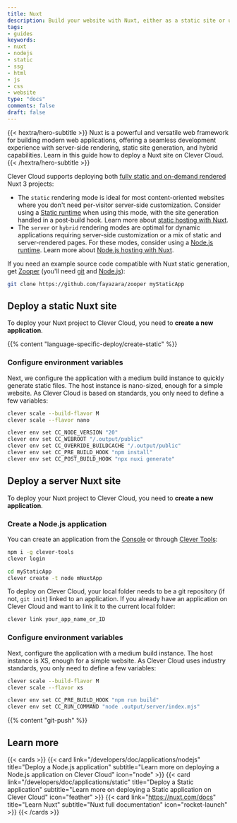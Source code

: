 ```yaml
---
title: Nuxt
description: Build your website with Nuxt, either as a static site or using a NodeJs app, and host it on Clever Cloud. No dedicated runner needed.
tags:
- guides
keywords:
- nuxt
- nodejs
- static
- ssg
- html
- js
- css
- website
type: "docs"
comments: false
draft: false
---
```


{{< hextra/hero-subtitle >}}
  Nuxt is a powerful and versatile web framework for building modern web applications, offering a seamless development experience with server-side rendering, static site generation, and hybrid capabilities. Learn in this guide how to deploy a Nuxt site on Clever Cloud.
{{< /hextra/hero-subtitle >}}

Clever Cloud supports deploying both [fully static and on-demand rendered](https://nuxt.com/docs/guide/concepts/rendering) Nuxt 3 projects:

- The `static` rendering mode is ideal for most content-oriented websites where you don't need per-visitor server-side customization. Consider using a [Static runtime](/developers/doc/applications/static/) when using this mode, with the site generation handled in a post-build hook. Learn more about [static hosting with Nuxt](https://nuxt.com/docs/getting-started/deployment#static-hosting).
- The `server` or `hybrid` rendering modes are optimal for dynamic applications requiring server-side customization or a mix of static and server-rendered pages. For these modes, consider using a [Node.js runtime](/developers/doc/applications/nodejs). Learn more about [Node.js hosting with Nuxt](https://nuxt.com/docs/getting-started/deployment#nodejs-server).

If you need an example source code compatible with Nuxt static generation, get [Zooper](https://github.com/fayazara/zooper) (you'll need [git](https://git-scm.com/book/en/v2/Getting-Started-Installing-Git) and [Node.js](https://nodejs.org/en/learn/getting-started/how-to-install-nodejs)):

```bash
git clone https://github.com/fayazara/zooper myStaticApp
```

## Deploy a static Nuxt site

To deploy your Nuxt project to Clever Cloud, you need to **create a new application**.

{{% content "language-specific-deploy/create-static" %}}

### Configure environment variables

Next, we configure the application with a medium build instance to quickly generate static files. The host instance is nano-sized, enough for a simple website. As Clever Cloud is based on standards, you only need to define a few variables:

```bash
clever scale --build-flavor M
clever scale --flavor nano

clever env set CC_NODE_VERSION "20"
clever env set CC_WEBROOT "/.output/public"
clever env set CC_OVERRIDE_BUILDCACHE "/.output/public"
clever env set CC_PRE_BUILD_HOOK "npm install"
clever env set CC_POST_BUILD_HOOK "npx nuxi generate"
```

## Deploy a server Nuxt site

To deploy your Nuxt project to Clever Cloud, you need to **create a new application**.


### Create a Node.js application

You can create an application from the [Console](https://console.clever-cloud.com) or through [Clever Tools](https://github.com/CleverCloud/clever-tools/):

```bash
npm i -g clever-tools
clever login

cd myStaticApp
clever create -t node mNuxtApp
```

To deploy on Clever Cloud, your local folder needs to be a git repository (if not, `git init`) linked to an application. If you already have an application on Clever Cloud and want to link it to the current local folder:

```bash
clever link your_app_name_or_ID
```

### Configure environment variables

Next, configure the application with a medium build instance. The host instance is XS, enough for a simple website. As Clever Cloud uses industry standards, you only need to define a few variables:

```bash
clever scale --build-flavor M
clever scale --flavor xs

clever env set CC_PRE_BUILD_HOOK "npm run build"
clever env set CC_RUN_COMMAND "node .output/server/index.mjs"
```

{{% content "git-push" %}}

## Learn more

{{< cards >}}
  {{< card link="/developers/doc/applications/nodejs" title="Deploy a Node.js application" subtitle="Learn more on deploying a Node.js application on Clever Cloud" icon="node" >}}
  {{< card link="/developers/doc/applications/static" title="Deploy a Static application" subtitle="Learn more on deploying a Static application on Clever Cloud" icon="feather" >}}
  {{< card link="https://nuxt.com/docs" title="Learn Nuxt" subtitle="Nuxt full documentation" icon="rocket-launch" >}}
{{< /cards >}}
